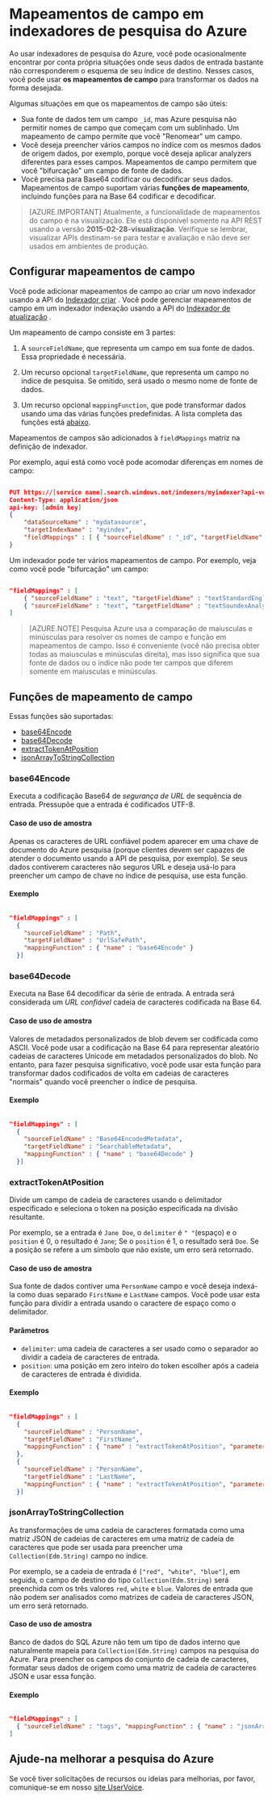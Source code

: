 <properties
pageTitle="Mapeamentos de campo em indexadores de pesquisa do Azure"
description="Configurar mapeamentos de campo de indexador de pesquisa do Azure para considerar as diferenças em nomes de campo e representações de dados"
services="search"
documentationCenter=""
authors="chaosrealm"
manager="pablocas"
editor="" />

<tags
ms.service="search"
ms.devlang="rest-api"
ms.workload="search" 
ms.topic="article"  
ms.tgt_pltfrm="na"
ms.date="10/17/2016"
ms.author="eugenesh" />

# <a name="field-mappings-in-azure-search-indexers"></a>Mapeamentos de campo em indexadores de pesquisa do Azure

Ao usar indexadores de pesquisa do Azure, você pode ocasionalmente encontrar por conta própria situações onde seus dados de entrada bastante não corresponderem o esquema de seu índice de destino. Nesses casos, você pode usar **os mapeamentos de campo** para transformar os dados na forma desejada. 

Algumas situações em que os mapeamentos de campo são úteis:
 
- Sua fonte de dados tem um campo `_id`, mas Azure pesquisa não permitir nomes de campo que começam com um sublinhado. Um mapeamento de campo permite que você "Renomear" um campo. 
- Você deseja preencher vários campos no índice com os mesmos dados de origem dados, por exemplo, porque você deseja aplicar analyzers diferentes para esses campos. Mapeamentos de campo permitem que você "bifurcação" um campo de fonte de dados.
- Você precisa para Base64 codificar ou decodificar seus dados. Mapeamentos de campo suportam várias **funções de mapeamento**, incluindo funções para na Base 64 codificar e decodificar.   


> [AZURE.IMPORTANT] Atualmente, a funcionalidade de mapeamentos do campo é na visualização. Ele está disponível somente na API REST usando a versão **2015-02-28-visualização**. Verifique se lembrar, visualizar APIs destinam-se para testar e avaliação e não deve ser usados em ambientes de produção.

## <a name="setting-up-field-mappings"></a>Configurar mapeamentos de campo

Você pode adicionar mapeamentos de campo ao criar um novo indexador usando a API do [Indexador criar](search-api-indexers-2015-02-28-preview.md#create-indexer) . Você pode gerenciar mapeamentos de campo em um indexador indexação usando a API do [Indexador de atualização](search-api-indexers-2015-02-28-preview.md#update-indexer) . 

Um mapeamento de campo consiste em 3 partes: 

1. A `sourceFieldName`, que representa um campo em sua fonte de dados. Essa propriedade é necessária. 

2. Um recurso opcional `targetFieldName`, que representa um campo no índice de pesquisa. Se omitido, será usado o mesmo nome de fonte de dados. 

3. Um recurso opcional `mappingFunction`, que pode transformar dados usando uma das várias funções predefinidas. A lista completa das funções está [abaixo](#mappingFunctions).

Mapeamentos de campos são adicionados à `fieldMappings` matriz na definição de indexador. 

Por exemplo, aqui está como você pode acomodar diferenças em nomes de campo: 

```JSON

PUT https://[service name].search.windows.net/indexers/myindexer?api-version=[api-version]
Content-Type: application/json
api-key: [admin key]
{
    "dataSourceName" : "mydatasource",
    "targetIndexName" : "myindex",
    "fieldMappings" : [ { "sourceFieldName" : "_id", "targetFieldName" : "id" } ] 
} 
```

Um indexador pode ter vários mapeamentos de campo. Por exemplo, veja como você pode "bifurcação" um campo:

```JSON

"fieldMappings" : [ 
    { "sourceFieldName" : "text", "targetFieldName" : "textStandardEnglishAnalyzer" },
    { "sourceFieldName" : "text", "targetFieldName" : "textSoundexAnalyzer" }, 
] 
```

> [AZURE.NOTE] Pesquisa Azure usa a comparação de maiusculas e minúsculas para resolver os nomes de campo e função em mapeamentos de campo. Isso é conveniente (você não precisa obter todas as maiusculas e minúsculas direita), mas isso significa que sua fonte de dados ou o índice não pode ter campos que diferem somente em maiusculas e minúsculas.  

<a name="mappingFunctions"></a>
## <a name="field-mapping-functions"></a>Funções de mapeamento de campo

Essas funções são suportadas: 

- [base64Encode](#base64EncodeFunction)
- [base64Decode](#base64DecodeFunction)
- [extractTokenAtPosition](#extractTokenAtPositionFunction)
- [jsonArrayToStringCollection](#jsonArrayToStringCollectionFunction)

<a name="base64EncodeFunction"></a>
### <a name="base64encode"></a>base64Encode 

Executa a codificação Base64 de *segurança de URL* de sequência de entrada. Pressupõe que a entrada é codificados UTF-8. 

#### <a name="sample-use-case"></a>Caso de uso de amostra 

Apenas os caracteres de URL confiável podem aparecer em uma chave de documento do Azure pesquisa (porque clientes devem ser capazes de atender o documento usando a API de pesquisa, por exemplo). Se seus dados contiverem caracteres não seguros URL e deseja usá-lo para preencher um campo de chave no índice de pesquisa, use esta função.   

#### <a name="example"></a>Exemplo 

```JSON

"fieldMappings" : [ 
  { 
    "sourceFieldName" : "Path", 
    "targetFieldName" : "UrlSafePath",
    "mappingFunction" : { "name" : "base64Encode" } 
  }] 
```

<a name="base64DecodeFunction"></a>
### <a name="base64decode"></a>base64Decode

Executa na Base 64 decodificar da série de entrada. A entrada será considerada um *URL confiável* cadeia de caracteres codificada na Base 64. 

#### <a name="sample-use-case"></a>Caso de uso de amostra 

Valores de metadados personalizados de blob devem ser codificada como ASCII. Você pode usar a codificação na Base 64 para representar aleatório cadeias de caracteres Unicode em metadados personalizados do blob. No entanto, para fazer pesquisa significativo, você pode usar esta função para transformar dados codificados de volta em cadeias de caracteres "normais" quando você preencher o índice de pesquisa.  

#### <a name="example"></a>Exemplo 

```JSON

"fieldMappings" : [ 
  { 
    "sourceFieldName" : "Base64EncodedMetadata", 
    "targetFieldName" : "SearchableMetadata",
    "mappingFunction" : { "name" : "base64Decode" } 
  }] 
```

<a name="extractTokenAtPositionFunction"></a>
### <a name="extracttokenatposition"></a>extractTokenAtPosition

Divide um campo de cadeia de caracteres usando o delimitador especificado e seleciona o token na posição especificada na divisão resultante.

Por exemplo, se a entrada é `Jane Doe`, o `delimiter` é `" "`(espaço) e o `position` é 0, o resultado é `Jane`; Se o `position` é 1, o resultado será `Doe`. Se a posição se refere a um símbolo que não existe, um erro será retornado.

#### <a name="sample-use-case"></a>Caso de uso de amostra 

Sua fonte de dados contiver uma `PersonName` campo e você deseja indexá-la como duas separado `FirstName` e `LastName` campos. Você pode usar esta função para dividir a entrada usando o caractere de espaço como o delimitador.

#### <a name="parameters"></a>Parâmetros

- `delimiter`: uma cadeia de caracteres a ser usado como o separador ao dividir a cadeia de caracteres de entrada.
- `position`: uma posição em zero inteiro do token escolher após a cadeia de caracteres de entrada é dividida.    

#### <a name="example"></a>Exemplo

```JSON 

"fieldMappings" : [ 
  { 
    "sourceFieldName" : "PersonName", 
    "targetFieldName" : "FirstName",
    "mappingFunction" : { "name" : "extractTokenAtPosition", "parameters" : { "delimiter" : " ", "position" : 0 } } 
  }, 
  { 
    "sourceFieldName" : "PersonName", 
    "targetFieldName" : "LastName",
    "mappingFunction" : { "name" : "extractTokenAtPosition", "parameters" : { "delimiter" : " ", "position" : 1 } } 
  }] 
```

<a name="jsonArrayToStringCollectionFunction"></a>
### <a name="jsonarraytostringcollection"></a>jsonArrayToStringCollection

As transformações de uma cadeia de caracteres formatada como uma matriz JSON de cadeias de caracteres em uma matriz de cadeia de caracteres que pode ser usada para preencher uma `Collection(Edm.String)` campo no índice. 

Por exemplo, se a cadeia de entrada é `["red", "white", "blue"]`, em seguida, o campo de destino do tipo `Collection(Edm.String)` será preenchida com os três valores `red`, `white` e `blue`. Valores de entrada que não podem ser analisados como matrizes de cadeia de caracteres JSON, um erro será retornado. 

#### <a name="sample-use-case"></a>Caso de uso de amostra

Banco de dados do SQL Azure não tem um tipo de dados interno que naturalmente mapeia para `Collection(Edm.String)` campos na pesquisa do Azure. Para preencher os campos do conjunto de cadeia de caracteres, formatar seus dados de origem como uma matriz de cadeia de caracteres JSON e usar essa função. 

#### <a name="example"></a>Exemplo 

```JSON

"fieldMappings" : [ 
  { "sourceFieldName" : "tags", "mappingFunction" : { "name" : "jsonArrayToStringCollection" } }
] 
```

## <a name="help-us-make-azure-search-better"></a>Ajude-na melhorar a pesquisa do Azure

Se você tiver solicitações de recursos ou ideias para melhorias, por favor, comunique-se em nosso [site UserVoice](https://feedback.azure.com/forums/263029-azure-search/).